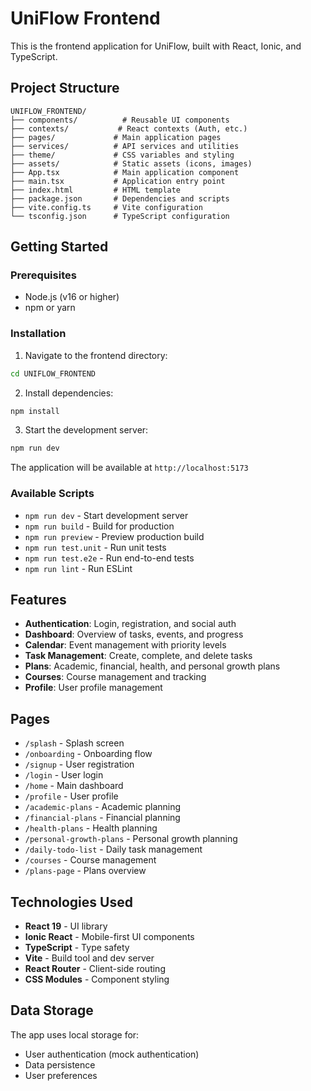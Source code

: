# UniFlow Frontend

This is the frontend application for UniFlow, built with React, Ionic, and TypeScript.

## Project Structure

```
UNIFLOW_FRONTEND/
├── components/          # Reusable UI components
├── contexts/           # React contexts (Auth, etc.)
├── pages/             # Main application pages
├── services/          # API services and utilities
├── theme/             # CSS variables and styling
├── assets/            # Static assets (icons, images)
├── App.tsx            # Main application component
├── main.tsx           # Application entry point
├── index.html         # HTML template
├── package.json       # Dependencies and scripts
├── vite.config.ts     # Vite configuration
└── tsconfig.json      # TypeScript configuration
```

## Getting Started

### Prerequisites
- Node.js (v16 or higher)
- npm or yarn

### Installation

1. Navigate to the frontend directory:
```bash
cd UNIFLOW_FRONTEND
```

2. Install dependencies:
```bash
npm install
```

3. Start the development server:
```bash
npm run dev
```

The application will be available at `http://localhost:5173`

### Available Scripts

- `npm run dev` - Start development server
- `npm run build` - Build for production
- `npm run preview` - Preview production build
- `npm run test.unit` - Run unit tests
- `npm run test.e2e` - Run end-to-end tests
- `npm run lint` - Run ESLint

## Features

- **Authentication**: Login, registration, and social auth
- **Dashboard**: Overview of tasks, events, and progress
- **Calendar**: Event management with priority levels
- **Task Management**: Create, complete, and delete tasks
- **Plans**: Academic, financial, health, and personal growth plans
- **Courses**: Course management and tracking
- **Profile**: User profile management

## Pages

- `/splash` - Splash screen
- `/onboarding` - Onboarding flow
- `/signup` - User registration
- `/login` - User login
- `/home` - Main dashboard
- `/profile` - User profile
- `/academic-plans` - Academic planning
- `/financial-plans` - Financial planning
- `/health-plans` - Health planning
- `/personal-growth-plans` - Personal growth planning
- `/daily-todo-list` - Daily task management
- `/courses` - Course management
- `/plans-page` - Plans overview

## Technologies Used

- **React 19** - UI library
- **Ionic React** - Mobile-first UI components
- **TypeScript** - Type safety
- **Vite** - Build tool and dev server
- **React Router** - Client-side routing
- **CSS Modules** - Component styling

## Data Storage

The app uses local storage for:
- User authentication (mock authentication)
- Data persistence
- User preferences

